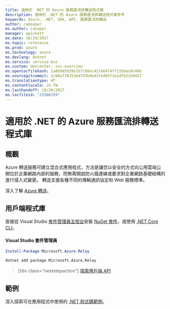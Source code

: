 ```yaml
---
title: 適用於 .NET 的 Azure 服務匯流排轉送程式庫
description: 適用於 .NET 的 Azure 服務匯流排轉送程式庫參考
keywords: Azure, .NET, SDK, API, 服務匯流排轉送
author: camsoper
ms.author: casoper
manager: wpickett
ms.date: 10/19/2017
ms.topic: reference
ms.prod: azure
ms.technology: azure
ms.devlang: dotnet
ms.service: service-bus
ms.custom: devcenter, svc-overview
ms.openlocfilehash: 1a869d5939e357c98ec417e6474f711b9ac8c466
ms.sourcegitcommit: 2c08a778353ed743b9e437ed85f2e1dfb21b9427
ms.translationtype: HT
ms.contentlocale: zh-TW
ms.lasthandoff: 10/26/2017
ms.locfileid: "23566159"
---
```

# <a name="azure-service-bus-relay-libraries-for-net"></a>適用於 .NET 的 Azure 服務匯流排轉送程式庫

## <a name="overview"></a>概觀

Azure 轉送服務可建立混合式應用程式，方法是讓您以安全的方式向公用雲端公開位於企業網路內部的服務，而無需開啟防火牆連線或要求對企業網路基礎結構的進行侵入式變更。 轉送支援各種不同的傳輸通訊協定和 Web 服務標準。
          
深入了解 [Azure 轉送](/azure/service-bus-relay/relay-what-is-it)。

## <a name="client-library"></a>用戶端程式庫

直接從 Visual Studio [套件管理員主控台][PackageManager]安裝 [NuGet 套件](https://www.nuget.org/packages/Microsoft.Azure.Relay)，或使用 [.NET Core CLI][DotNetCLI]。

#### <a name="visual-studio-package-manager"></a>Visual Studio 套件管理員

```powershell
Install-Package Microsoft.Azure.Relay
```

```bash
dotnet add package Microsoft.Azure.Relay
```

> [!div class="nextstepaction"]
> [探索用戶端 API](/dotnet/api/overview/azure/relay/client)

## <a name="samples"></a>範例

深入探索可在應用程式中使用的 [.NET 程式碼範例](https://azure.microsoft.com/resources/samples/?platform=dotnet)。

[PackageManager]: https://docs.microsoft.com/nuget/tools/package-manager-console
[DotNetCLI]: https://docs.microsoft.com/dotnet/core/tools/dotnet-add-package